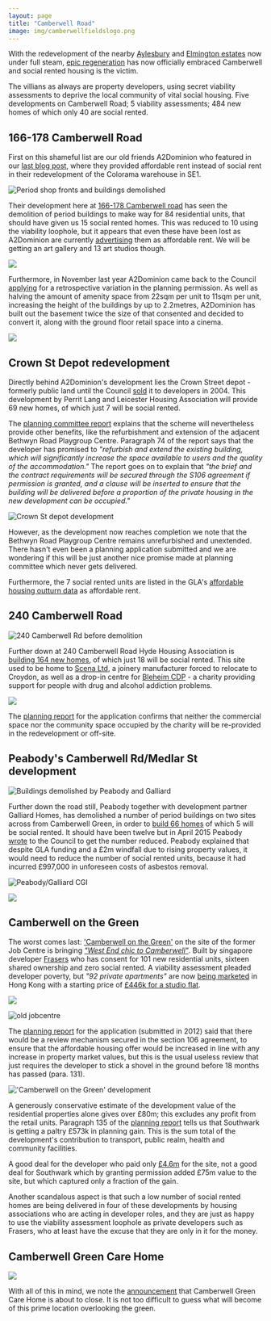 ```yaml
---
layout: page
title: "Camberwell Road"
image: img/camberwellfieldslogo.png
---
```

With the redevelopment of the nearby [Aylesbury](https://crappistmartin.github.io/aylesbury-estate/) and [Elmington estates](https://crappistmartin.github.io/elmington-estate-regeneration/) now under full steam, [epic regeneration](https://www.southwarkregeneration.co.uk/) has now officially embraced Camberwell and social rented housing is the victim.  

The villians as always are property developers, using secret viability assessments to deprive the local community of vital social housing.
Five developments on Camberwell Road; 5 viability assessments; 484 new homes of which only 40 are social rented.
 
## 166-178 Camberwell Road
First on this shameful list are our old friends A2Dominion who featured in our [last blog post](https://crappistmartin.github.io/blog/2016/02/16/the-affordable-housing-mirage/), where they provided affordable rent instead of social rent in their redevelopment of the Colorama warehouse in SE1.  

![Period shop fronts and buildings demolished](https://crappistmartin.github.io/images/wyndhamcamberwelljunction.jpg)

Their development here at [166-178 Camberwell road](https://planbuild.southwark.gov.uk/documents/?GetDocument=%7b%7b%7b!bpCt0dX5ay5Yt8dnMGRUPQ%3d%3d!%7d%7d%7d) has seen the demolition of period buildings to make way for 84 residential units, that should have given us 15 social rented homes. This was reduced to 10 using the viability loophole, but it appears that even these have been lost as A2Dominion are currently [advertising](https://www.a2dominion.co.uk/press-releases?pressid=360) them as affordable rent. We will be getting an art gallery and 13 art studios though. 

![](https://crappistmartin.github.io/images/dominionar.png)

Furthermore, in November last year A2Dominion came back to the Council [applying](https://planbuild.southwark.gov.uk/documents/?casereference=15/AP/4739&system=DC) for a retrospective variation in the planning permission. As well as halving the amount of amenity space from 22sqm per unit to 11sqm per unit, increasing the height of the buildings by up to 2.2metres, A2Dominion has built out the basement twice the size of that consented and decided to convert it, along with the ground floor retail space into a cinema.

![](https://crappistmartin.github.io/images/wyndhamcamberwell.jpg) 


## Crown St Depot redevelopment
Directly behind A2Dominion's development lies the Crown Street depot - formerly public land until the Council [sold](https://crappistmartin.github.io/images/LRegisterCrownStreetDepot.pdf) it to developers in 2004. This development by Perrit Lang and Leicester Housing Association will provide 69 new homes, of which just 7 will be social rented. 

The [planning committee report](https://planbuild.southwark.gov.uk/documents/?GetDocument=%7b%7b%7b!Pdhuk%2f2yE0RCmdPqLV1odQ%3d%3d!%7d%7d%7d) explains that the scheme will nevertheless provide other benefits, like the refurbishment and extension of the adjacent Bethwyn Road Playgroup Centre. Paragraph 74 of the report says that the developer has promised to _"refurbish and extend the existing building, which will significantly increase the space available to users and the quality of the accommodation."_ The report goes on to explain that _"the brief and the contract requirements will be secured through the S106 agreement if permission is granted, and a clause will be inserted to ensure that the building will be delivered before a proportion of the private housing in the new development can be occupied."_ 

![Crown St depot development](https://crappistmartin.github.io/images/crownstreet.jpg)

However, as the development now reaches completion we note that the Bethwyn Road Playgroup Centre remains unrefurbished and unextended. There hasn't even been a planning application submitted and we are wondering if this will be just another nice promise made at planning committee which never gets delivered.  

Furthermore, the 7 social rented units are listed in the GLA's [affordable housing outturn data](https://data.london.gov.uk/dataset/gla-affordable-housing-programme-outturn/resource/0c87e5dc-f1e9-4edf-b246-bef6b40a9ba3) as affordable rent. 

## 240 Camberwell Road
![240 Camberwell Rd before demolition](https://crappistmartin.github.io/images/240camberwellroad.png)

Further down at 240 Camberwell Road Hyde Housing Association is [building 164 new homes](https://www.hydenewhomes.co.uk/properties/camberwell-os3), of which just 18 will be social rented. This site used to be home to [Scena Ltd](https://www.scenapro.com/contact.html), a joinery manufacturer forced to relocate to Croydon, as well as a drop-in centre for [Bleheim CDP](https://blenheimcdp.org.uk/) - a charity providing support for people with drug and alcohol addiction problems. 

![](https://crappistmartin.github.io/images/240crdemolition.jpg)


The [planning report](https://moderngov.southwark.gov.uk/documents/s50981/Report.pdf) for the application confirms that neither the commercial space nor the community space occupied by the charity will be re-provided in the redevelopment or off-site.

## Peabody's Camberwell Rd/Medlar St development
![Buildings demolished by Peabody and Galliard](https://crappistmartin.github.io/images/Peabody-Camberwell-Road.jpg)

Further down the road still, Peabody together with development partner Galliard Homes, has demolished a number of period buildings on two sites across from Camberwell Green, in order to [build 66 homes](https://planbuild.southwark.gov.uk/documents/?casereference=12/AP/2444&system=DC) of which 5 will be social rented. It should have been twelve but in April 2015 Peabody [wrote](https://planbuild.southwark.gov.uk/documents/?GetDocument=%7b%7b%7b!Zzn2DsRQ760hOnwRlwN7xQ%3d%3d!%7d%7d%7d) to the Council to get the number reduced. Peabody explained that despite GLA funding and a £2m windfall due to rising property values, it would need to reduce the number of social rented units, because it had incurred £997,000 in unforeseen costs of asbestos removal. 


![Peabody/Galliard CGI](https://crappistmartin.github.io/images/peabodycrplan.png)


![](https://www.peabody.org.uk/media/1080/camberwell-road.jpg)

## Camberwell on the Green
The worst comes last: ['Camberwell on the Green'](https://www.camberwellonthegreen.co.uk/) on the site of the former Job Centre is bringing [_"West End chic to Camberwell"_](https://www.wharf.co.uk/news/property/singapore-developer-wants-bring-chic-10071222). Built by singapore developer [Frasers](https://www.fraserspropertydev.com/current.asp?project=camberwell) who has consent for 101 new residential units, sixteen shared ownership and zero social rented. A viability assessment pleaded developer poverty, but _"92 private apartments"_ are now [being marketed](https://www.thestandard.com.hk/section-news.php?id=166559&story_id=46172578&d_str=20160226&fc=13) in Hong Kong with a starting price of [£446k for a studio flat](https://www.wharf.co.uk/news/property/singapore-developer-wants-bring-chic-10071222).

![](https://crappistmartin.github.io/images/camberwellotg.jpg)

![old jobcentre](https://crappistmartin.github.io/images/camberwellonthegreen.png)

The [planning report](https://moderngov.southwark.gov.uk/documents/s39688/Appendix%201%20Planning%20Committee%20Report%202%20July%202013.pdf) for the application (submitted in 2012) said that there would be a review mechanism secured in the section 106 agreement, to ensure that the affordable housing offer would be increased in line with any increase in property market values, but this is the usual useless review that just requires the developer to stick a shovel in the ground before 18 months has passed (para. 131).

!['Camberwell on the Green' development](https://www.camberwellonthegreen.co.uk/uploads/slide1.jpg) 

A generously conservative estimate of the development value of the residential properties alone gives over £80m; this excludes any profit from the retail units. Paragraph 135 of the [planning report](https://moderngov.southwark.gov.uk/documents/s39688/Appendix%201%20Planning%20Committee%20Report%202%20July%202013.pdf) tells us that Southwark is getting a paltry £573k in planning gain. This is the sum total of the development's contribution to transport, public realm, health and community facilities.

A good deal for the developer who paid only [£4.6m](https://crappistmartin.github.io/images/LRegisterCamberwellOnTheGreen.pdf) for the site, not a good deal for Southwark which by granting permission added £75m value to the site, but which captured only a fraction of the gain.

Another scandalous aspect is that such a low number of social rented homes are being delivered in four of these developments by housing associations who are acting in developer roles, and they are just as happy to use the viability assessment loophole as private developers such as Frasers, who at least have the excuse that they are only in it for the money. 

## Camberwell Green Care Home
![](https://www.southwarknews.co.uk/wp-content/uploads/2015/10/Camberwell-Green-Care-home.jpg)

With all of this in mind, we note the [announcement](https://www.southwarknews.co.uk/news/search-to-find-35-oaps-new-places-as-care-home-to-close/) that Camberwell Green Care Home is about to close. It is not too difficult to guess what will become of this prime location overlooking the green.






